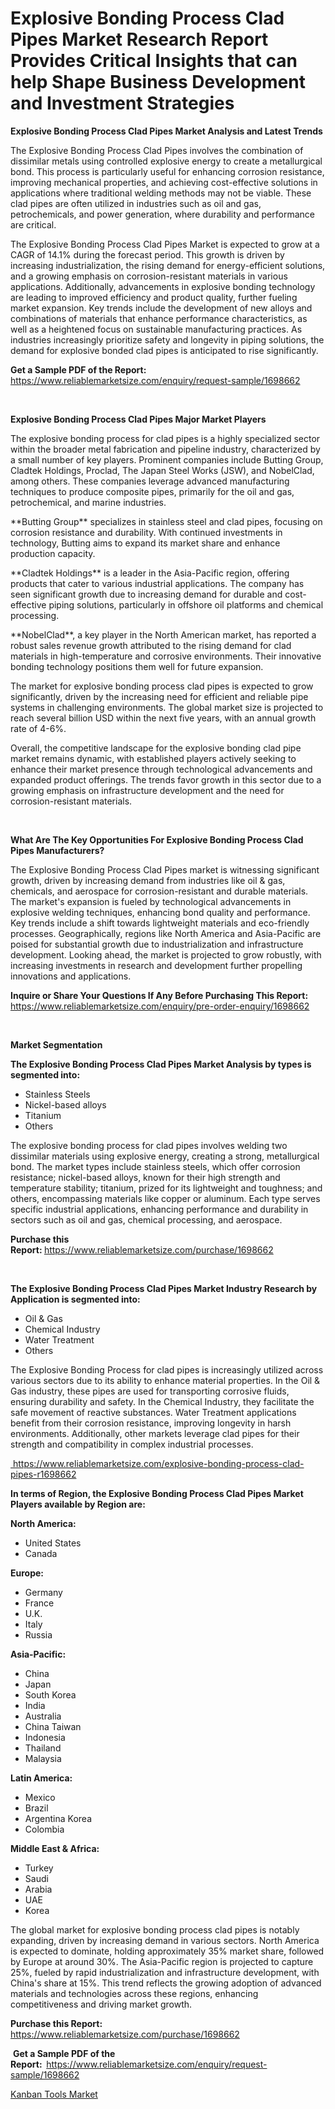 <p><h1>Explosive Bonding Process Clad Pipes Market Research Report Provides Critical Insights that can help Shape Business Development and Investment Strategies</h1></p><p><strong>Explosive Bonding Process Clad Pipes Market Analysis and Latest Trends</strong></p>
<p><p>The Explosive Bonding Process Clad Pipes involves the combination of dissimilar metals using controlled explosive energy to create a metallurgical bond. This process is particularly useful for enhancing corrosion resistance, improving mechanical properties, and achieving cost-effective solutions in applications where traditional welding methods may not be viable. These clad pipes are often utilized in industries such as oil and gas, petrochemicals, and power generation, where durability and performance are critical.</p><p>The Explosive Bonding Process Clad Pipes Market is expected to grow at a CAGR of 14.1% during the forecast period. This growth is driven by increasing industrialization, the rising demand for energy-efficient solutions, and a growing emphasis on corrosion-resistant materials in various applications. Additionally, advancements in explosive bonding technology are leading to improved efficiency and product quality, further fueling market expansion. Key trends include the development of new alloys and combinations of materials that enhance performance characteristics, as well as a heightened focus on sustainable manufacturing practices. As industries increasingly prioritize safety and longevity in piping solutions, the demand for explosive bonded clad pipes is anticipated to rise significantly.</p></p>
<p><strong>Get a Sample PDF of the Report:&nbsp;</strong> <a href="https://www.reliablemarketsize.com/enquiry/request-sample/1698662?utm_campaign=1911&utm_medium=2&utm_source=Github&utm_content=ia&utm_term=09012025&utm_id=explosive-bonding-process-clad-pipes">https://www.reliablemarketsize.com/enquiry/request-sample/1698662</a></p>
<p>&nbsp;</p>
<p><strong>Explosive Bonding Process Clad Pipes Major Market Players</strong></p>
<p><p>The explosive bonding process for clad pipes is a highly specialized sector within the broader metal fabrication and pipeline industry, characterized by a small number of key players. Prominent companies include Butting Group, Cladtek Holdings, Proclad, The Japan Steel Works (JSW), and NobelClad, among others. These companies leverage advanced manufacturing techniques to produce composite pipes, primarily for the oil and gas, petrochemical, and marine industries.</p><p>**Butting Group** specializes in stainless steel and clad pipes, focusing on corrosion resistance and durability. With continued investments in technology, Butting aims to expand its market share and enhance production capacity. </p><p>**Cladtek Holdings** is a leader in the Asia-Pacific region, offering products that cater to various industrial applications. The company has seen significant growth due to increasing demand for durable and cost-effective piping solutions, particularly in offshore oil platforms and chemical processing.</p><p>**NobelClad**, a key player in the North American market, has reported a robust sales revenue growth attributed to the rising demand for clad materials in high-temperature and corrosive environments. Their innovative bonding technology positions them well for future expansion.</p><p>The market for explosive bonding process clad pipes is expected to grow significantly, driven by the increasing need for efficient and reliable pipe systems in challenging environments. The global market size is projected to reach several billion USD within the next five years, with an annual growth rate of 4-6%.</p><p>Overall, the competitive landscape for the explosive bonding clad pipe market remains dynamic, with established players actively seeking to enhance their market presence through technological advancements and expanded product offerings. The trends favor growth in this sector due to a growing emphasis on infrastructure development and the need for corrosion-resistant materials.</p></p>
<p>&nbsp;</p>
<p><strong>What Are The Key Opportunities For Explosive Bonding Process Clad Pipes Manufacturers?</strong></p>
<p><p>The Explosive Bonding Process Clad Pipes market is witnessing significant growth, driven by increasing demand from industries like oil & gas, chemicals, and aerospace for corrosion-resistant and durable materials. The market's expansion is fueled by technological advancements in explosive welding techniques, enhancing bond quality and performance. Key trends include a shift towards lightweight materials and eco-friendly processes. Geographically, regions like North America and Asia-Pacific are poised for substantial growth due to industrialization and infrastructure development. Looking ahead, the market is projected to grow robustly, with increasing investments in research and development further propelling innovations and applications.</p></p>
<p><strong>Inquire or Share Your Questions If Any Before Purchasing This Report:</strong> <a href="https://www.reliablemarketsize.com/enquiry/pre-order-enquiry/1698662?utm_campaign=1911&utm_medium=2&utm_source=Github&utm_content=ia&utm_term=09012025&utm_id=explosive-bonding-process-clad-pipes">https://www.reliablemarketsize.com/enquiry/pre-order-enquiry/1698662</a></p>
<p>&nbsp;</p>
<p><strong>Market Segmentation</strong></p>
<p><strong>The Explosive Bonding Process Clad Pipes Market Analysis by types is segmented into:</strong></p>
<p><ul><li>Stainless Steels</li><li>Nickel-based alloys</li><li>Titanium</li><li>Others</li></ul></p>
<p><p>The explosive bonding process for clad pipes involves welding two dissimilar materials using explosive energy, creating a strong, metallurgical bond. The market types include stainless steels, which offer corrosion resistance; nickel-based alloys, known for their high strength and temperature stability; titanium, prized for its lightweight and toughness; and others, encompassing materials like copper or aluminum. Each type serves specific industrial applications, enhancing performance and durability in sectors such as oil and gas, chemical processing, and aerospace.</p></p>
<p><strong>Purchase this Report:&nbsp;</strong><a href="https://www.reliablemarketsize.com/purchase/1698662?utm_campaign=1911&utm_medium=2&utm_source=Github&utm_content=ia&utm_term=09012025&utm_id=explosive-bonding-process-clad-pipes">https://www.reliablemarketsize.com/purchase/1698662</a></p>
<p>&nbsp;</p>
<p><strong>The Explosive Bonding Process Clad Pipes Market Industry Research by Application is segmented into:</strong></p>
<p><ul><li>Oil & Gas</li><li>Chemical Industry</li><li>Water Treatment</li><li>Others</li></ul></p>
<p><p>The Explosive Bonding Process for clad pipes is increasingly utilized across various sectors due to its ability to enhance material properties. In the Oil & Gas industry, these pipes are used for transporting corrosive fluids, ensuring durability and safety. In the Chemical Industry, they facilitate the safe movement of reactive substances. Water Treatment applications benefit from their corrosion resistance, improving longevity in harsh environments. Additionally, other markets leverage clad pipes for their strength and compatibility in complex industrial processes.</p></p>
<p><a href="https://www.reliablemarketsize.com/explosive-bonding-process-clad-pipes-r1698662?utm_campaign=1911&utm_medium=2&utm_source=Github&utm_content=ia&utm_term=09012025&utm_id=explosive-bonding-process-clad-pipes">&nbsp;https://www.reliablemarketsize.com/explosive-bonding-process-clad-pipes-r1698662</a></p>
<p><strong>In terms of Region, the Explosive Bonding Process Clad Pipes Market Players available by Region are:</strong></p>
<p>
    <p> <strong> North America: </strong>
        <ul>
            <li>United States</li>
            <li>Canada</li>
        </ul>
        </p> 
    <p> <strong> Europe: </strong>
        <ul>
            <li>Germany</li>
            <li>France</li>
            <li>U.K.</li>
            <li>Italy</li>
            <li>Russia</li>
        </ul>
        </p> 
    <p> <strong> Asia-Pacific: </strong>
        <ul>
            <li>China</li>
            <li>Japan</li>
            <li>South Korea</li>
            <li>India</li>
            <li>Australia</li>
            <li>China Taiwan</li>
            <li>Indonesia</li>
            <li>Thailand</li>
            <li>Malaysia</li>
        </ul>
        </p> 
    <p> <strong> Latin America: </strong>
        <ul>
            <li>Mexico</li>
            <li>Brazil</li>
            <li>Argentina Korea</li>
            <li>Colombia</li>
        </ul>
        </p> 
    <p> <strong> Middle East & Africa: </strong>
        <ul>
            <li>Turkey</li>
            <li>Saudi</li>
            <li>Arabia</li>
            <li>UAE</li>
            <li>Korea</li>
        </ul>
    </p>
    </p>
<p><p>The global market for explosive bonding process clad pipes is notably expanding, driven by increasing demand in various sectors. North America is expected to dominate, holding approximately 35% market share, followed by Europe at around 30%. The Asia-Pacific region is projected to capture 25%, fueled by rapid industrialization and infrastructure development, with China's share at 15%. This trend reflects the growing adoption of advanced materials and technologies across these regions, enhancing competitiveness and driving market growth.</p></p>
<p><strong>Purchase this Report: </strong><a href="https://www.reliablemarketsize.com/purchase/1698662?utm_campaign=1911&utm_medium=2&utm_source=Github&utm_content=ia&utm_term=09012025&utm_id=explosive-bonding-process-clad-pipes">https://www.reliablemarketsize.com/purchase/1698662</a></p>
<p>&nbsp;<strong>Get a Sample PDF of the Report:&nbsp;&nbsp;</strong><a href="https://www.reliablemarketsize.com/enquiry/request-sample/1698662?utm_campaign=1911&utm_medium=2&utm_source=Github&utm_content=ia&utm_term=09012025&utm_id=explosive-bonding-process-clad-pipes">https://www.reliablemarketsize.com/enquiry/request-sample/1698662</a></p>
<p><strong></strong></p>
<p><p><a href="https://github.com/gulaimolin/Market-Research-Report-List-7/blob/main/kanban-tools-market.md?utm_campaign=1911&utm_medium=2&utm_source=Github&utm_content=ia&utm_term=09012025&utm_id=explosive-bonding-process-clad-pipes">Kanban Tools Market</a></p></p>